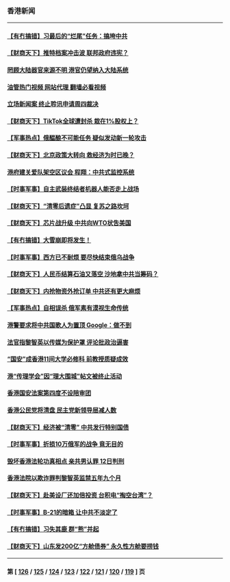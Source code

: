 ### 香港新闻
---
#### [【有冇搞错】习最后的“烂尾”任务：搞垮中共](../../pages/ncid1349362/n13889717.md?12252045) 
#### [【财商天下】推特档案冲击波 联邦政府违宪？](../../pages/ncid1349362/n13889558.md?12252045) 
#### [罔顾大陆器官来源不明 港官仍望纳入大陆系统](../../pages/ncid1349362/n13888806.md?12252045) 
#### [油管热门视频 网站代理 翻墙必看视频](http://138.2.39.72:81/youtube.html?epic-marker?12252045)
#### [立场新闻案 终止聆讯申请周四裁决](../../pages/ncid1349362/n13888767.md?12252045) 
#### [【财商天下】TikTok全球遭封杀 栽在1%股权上？](../../pages/ncid1349362/n13888510.md?12252045) 
#### [【军事热点】俄醖酿不可能任务 疑似发动新一轮攻击](../../pages/ncid1349362/n13888031.md?12252045) 
#### [【财商天下】北京政策大转向 救经济为时已晚？](../../pages/ncid1349362/n13887822.md?12252045) 
#### [港府建关爱队架空区议会 程翔：中共式监控系统](../../pages/ncid1349362/n13887104.md?12252045) 
#### [【时事军事】自主武装终结者机器人能否走上战场](../../pages/ncid1349362/n13886873.md?12252045) 
#### [【财商天下】“清零后遗症”凸显 复苏之路坎坷](../../pages/ncid1349362/n13886408.md?12252045) 
#### [【财商天下】芯片战升级 中共向WTO状吿美国](../../pages/ncid1349362/n13885788.md?12252045) 
#### [【有冇搞错】大雪崩即将发生！](../../pages/ncid1349362/n13885299.md?12252045) 
#### [【时事军事】西方已不耐烦 要尽快结束俄乌战争](../../pages/ncid1349362/n13884879.md?12252045) 
#### [【财商天下】人民币结算石油又落空 沙地拿中共当筹码？](../../pages/ncid1349362/n13884864.md?12252045) 
#### [【财商天下】内抢物资外抢订单 中共还有更大麻烦](../../pages/ncid1349362/n13884221.md?12252045) 
#### [【军事热点】自相误杀 俄军素有漠视生命传统](../../pages/ncid1349362/n13883778.md?12252045) 
#### [港警要求将中共国歌人为置顶  Google：做不到](../../pages/ncid1349362/n13883722.md?12252045) 
#### [法官指黎智英以传媒为保护罩 评论批政治逼害](../../pages/ncid1349362/n13883212.md?12252045) 
#### [“国安”成香港11间大学必修科 前教授质疑成效](../../pages/ncid1349362/n13881486.md?12252045) 
#### [港“传理学会”因“理大围城”帖文被终止活动](../../pages/ncid1349362/n13878891.md?12252045) 
#### [香港国安法案第四度不设陪审团](../../pages/ncid1349362/n13878881.md?12252045) 
#### [香港公民党将清盘 民主党新领导层减人数](../../pages/ncid1349362/n13878868.md?12252045) 
#### [【财商天下】经济被“清零” 中共发行特别国债](../../pages/ncid1349362/n13883478.md?12252045) 
#### [【时事军事】折损10万俄军的战争 竟无目的](../../pages/ncid1349362/n13882762.md?12252045) 
#### [毁坏香港法轮功真相点 亲共男认罪 12日判刑](../../pages/ncid1349362/n13881982.md?12252045) 
#### [香港法院以欺诈罪判黎智英监禁五年九个月](../../pages/ncid1349362/n13882020.md?12252045) 
#### [【财商天下】赴美设厂还加倍投资 台积电“掏空台湾”？](../../pages/ncid1349362/n13881790.md?12252045) 
#### [【时事军事】B-21的暗箱 让中共不淡定了](../../pages/ncid1349362/n13880759.md?12252045) 
#### [【有冇搞错】习失其鹿 群“熊”并起](../../pages/ncid1349362/n13880739.md?12252045) 
#### [【财商天下】山东发200亿“方舱债券” 永久性方舱要捞钱](../../pages/ncid1349362/n13880475.md?12252045) 

---
#### 第 [ [126](./126.md?12252045) / [125](./125.md?12252045) / [124](./124.md?12252045) / [123](./123.md?12252045) / [122](./122.md?12252045) / [121](./121.md?12252045) / [120](./120.md?12252045) / [119](./119.md?12252045) ] 页

